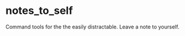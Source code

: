 notes_to_self
=============

Command tools for the the easily distractable. Leave a note to yourself.